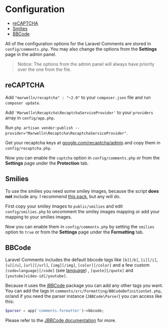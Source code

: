 # Configuration

- [reCAPTCHA](#recaptcha)
- [Smilies](#smilies)
- [BBCode](#bbcode)

All of the configuration options for the Laravel Comments are stored in `config/comments.php`.
You may also change the options from the __Settings__ page in the admin panel.

> Notice: The options from the admin panel will always have priority over the one from the file.

## reCAPTCHA

Add `"marwelln/recaptcha" : "~2.0"` to your `composer.json` file and run `composer update`.

Add `'Marwelln\Recaptcha\RecaptchaServiceProvider'` to your `providers` array in `config/app.php`.

Run `php artisan vendor:publish --provider="Marwelln\Recaptcha\RecaptchaServiceProvider"`.

Get your recaptcha keys at [google.com/recaptcha/admin](https://www.google.com/recaptcha/admin) and copy them in `config/recaptcha.php`.

Now you can enable the `captcha` option in `config/comments.php` or from the __Settings__ page under the __Protection__ tab.

## Smilies

To use the smilies you need some smiley images, because the script __does not__ include any. I recommend [this pack](http://graphicriver.net/item/matte-motes-emoticon-set/33923), but any will do.

First copy your smiley images to `public/smilies` and edit `config/smilies.php` to uncomment the smiley images mapping or add your mapping to your smilies images.

Now you can enable them in `config/comments.php` by setting the `smilies` option to `true` or from the __Settings__ page under the __Formatting__ tab.

## BBCode

Laravel Comments includes the default bbcode tags like `[b][/b]`, `[i][/i]`, `[u][/u]`, `[url][/url]`, `[img][/img]`, `[color][/color]` and a few custom `[code=language][/code]` (see [language](http://prismjs.com/#languages-list)) , `[quote][/quote]` and `[youtube]video-id[/youtube]`.

Because it uses the [jBBCode](http://jbbcode.com) package you can add any other tags you want. <br>
You can add the tags in `comments/src/Formatting/BBCodeDefinitionSet.php`, or/and if you need the parser instance (`JBBCode\Parser`) you can access like this:

```php
$parser = app('comments.formatter')->bbcode;
```

Please refer to the [JBBCode documentation](http://jbbcode.com) for more.
